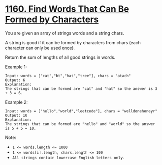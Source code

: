 # [1160. Find Words That Can Be Formed by Characters](https://leetcode.com/problems/find-words-that-can-be-formed-by-characters/)

You are given an array of strings words and a string chars.

A string is good if it can be formed by characters from chars (each character can only be used once).

Return the sum of lengths of all good strings in words.

Example 1:

```text
Input: words = ["cat","bt","hat","tree"], chars = "atach"
Output: 6
Explanation:
The strings that can be formed are "cat" and "hat" so the answer is 3 + 3 = 6.
```

Example 2:

```text
Input: words = ["hello","world","leetcode"], chars = "welldonehoneyr"
Output: 10
Explanation:
The strings that can be formed are "hello" and "world" so the answer is 5 + 5 = 10.
```

Note:

- `1 <= words.length <= 1000`
- `1 <= words[i].length, chars.length <= 100`
- `All strings contain lowercase English letters only.`
